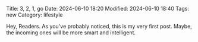 Title: 3, 2, 1, go
Date: 2024-06-10 18:20
Modified: 2024-06-10 18:40
Tags: new
Category: lifestyle

Hey, Readers. As you've probably noticed, this is my very first post. Maybe, the incoming ones will be more smart and intelligent.
